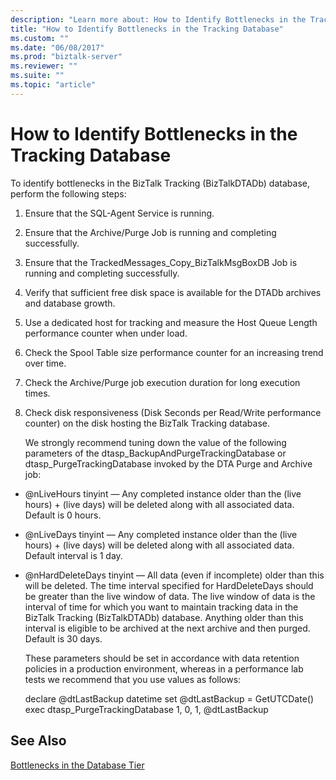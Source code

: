 ```yaml
---
description: "Learn more about: How to Identify Bottlenecks in the Tracking Database"
title: "How to Identify Bottlenecks in the Tracking Database"
ms.custom: ""
ms.date: "06/08/2017"
ms.prod: "biztalk-server"
ms.reviewer: ""
ms.suite: ""
ms.topic: "article"
---
```

# How to Identify Bottlenecks in the Tracking Database
To identify bottlenecks in the BizTalk Tracking (BizTalkDTADb) database, perform the following steps:  
  
1. Ensure that the SQL-Agent Service is running.  
  
2. Ensure that the Archive/Purge Job is running and completing successfully.  
  
3. Ensure that the TrackedMessages_Copy_BizTalkMsgBoxDB Job is running and completing successfully.  
  
4. Verify that sufficient free disk space is available for the DTADb archives and database growth.  
  
5. Use a dedicated host for tracking and measure the Host Queue Length performance counter when under load.  
  
6. Check the Spool Table size performance counter for an increasing trend over time.  
  
7. Check the Archive/Purge job execution duration for long execution times.  
  
8. Check disk responsiveness (Disk Seconds per Read/Write performance counter) on the disk hosting the BizTalk Tracking database.  
  
   We strongly recommend tuning down the value of the following parameters of the dtasp_BackupAndPurgeTrackingDatabase or dtasp_PurgeTrackingDatabase invoked by the DTA Purge and Archive job:  
  
- @nLiveHours tinyint — Any completed instance older than the (live hours) + (live days) will be deleted along with all associated data. Default is 0 hours.  
  
- @nLiveDays tinyint — Any completed instance older than the (live hours) + (live days) will be deleted along with all associated data. Default interval is 1 day.  
  
- @nHardDeleteDays tinyint — All data (even if incomplete) older than this will be deleted. The time interval specified for HardDeleteDays should be greater than the live window of data. The live window of data is the interval of time for which you want to maintain tracking data in the BizTalk Tracking (BizTalkDTADb) database. Anything older than this interval is eligible to be archived at the next archive and then purged. Default is 30 days.  
  
  These parameters should be set in accordance with data retention policies in a production environment, whereas in a performance lab tests we recommend that you use values as follows:  
  
  declare @dtLastBackup datetime set @dtLastBackup = GetUTCDate()  
  exec dtasp_PurgeTrackingDatabase 1, 0, 1, @dtLastBackup  
  
## See Also  
 [Bottlenecks in the Database Tier](../technical-guides/bottlenecks-in-the-database-tier.md)
